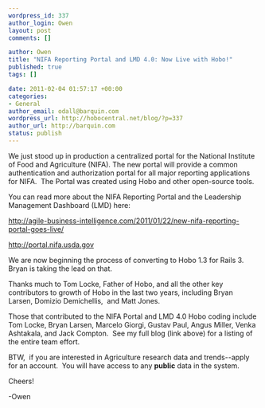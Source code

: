 ```yaml
--- 
wordpress_id: 337
author_login: Owen
layout: post
comments: []

author: Owen
title: "NIFA Reporting Portal and LMD 4.0: Now Live with Hobo!"
published: true
tags: []

date: 2011-02-04 01:57:17 +00:00
categories: 
- General
author_email: odall@barquin.com
wordpress_url: http://hobocentral.net/blog/?p=337
author_url: http://barquin.com
status: publish
---
```

We just stood up in production a centralized portal for the National Institute of Food and Agriculture (NIFA). The new portal will provide a common authentication and authorization portal for all major reporting applications for NIFA. &nbsp;The Portal was created using Hobo and other open-source tools.

You can read more about the NIFA Reporting Portal and the Leadership Management Dashboard (LMD) here:

<a title="http://agile-business-intelligence.com/2011/01/22/new-nifa-reporting-portal-goes-live/" href="http://agile-business-intelligence.com/2011/01/22/new-nifa-reporting-portal-goes-live/">http://agile-business-intelligence.com/2011/01/22/new-nifa-reporting-portal-goes-live/</a>

<a title="http://portal.nifa.usda.gov" href="http://portal.nifa.usda.gov/" target="_blank">http://portal.nifa.usda.gov</a>

We are now beginning the process of converting to Hobo 1.3 for Rails 3. Bryan is taking the lead on that.

Thanks much to Tom Locke, Father of Hobo, and all the other key contributors to growth of Hobo in the last two years, including Bryan Larsen, Domizio Demichellis, &nbsp;and Matt Jones.

Those that contributed to the NIFA Portal and LMD 4.0 Hobo coding include Tom Locke, Bryan Larsen, Marcelo Giorgi, Gustav Paul, Angus Miller, Venka Ashtakala, and Jack Compton. &nbsp;See my full blog (link above) for a listing of the entire team effort.

BTW, &nbsp;if you are interested in Agriculture research data and trends--apply for an account. &nbsp;You will have access to any <strong>public</strong> data in the system.

Cheers!

-Owen
